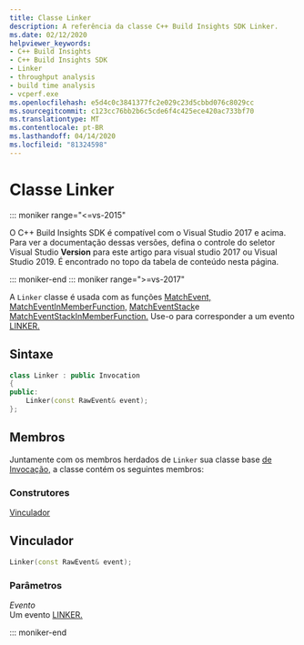 ```yaml
---
title: Classe Linker
description: A referência da classe C++ Build Insights SDK Linker.
ms.date: 02/12/2020
helpviewer_keywords:
- C++ Build Insights
- C++ Build Insights SDK
- Linker
- throughput analysis
- build time analysis
- vcperf.exe
ms.openlocfilehash: e5d4c0c3841377fc2e029c23d5cbbd076c8029cc
ms.sourcegitcommit: c123cc76bb2b6c5cde6f4c425ece420ac733bf70
ms.translationtype: MT
ms.contentlocale: pt-BR
ms.lasthandoff: 04/14/2020
ms.locfileid: "81324598"
---
```

# <a name="linker-class"></a>Classe Linker

::: moniker range="<=vs-2015"

O C++ Build Insights SDK é compatível com o Visual Studio 2017 e acima. Para ver a documentação dessas versões, defina o controle do seletor Visual Studio **Version** para este artigo para visual studio 2017 ou Visual Studio 2019. É encontrado no topo da tabela de conteúdo nesta página.

::: moniker-end
::: moniker range=">=vs-2017"

A `Linker` classe é usada com as funções [MatchEvent,](../functions/match-event.md) [MatchEventInMemberFunction,](../functions/match-event-in-member-function.md) [MatchEventStack](../functions/match-event-stack.md)e [MatchEventStackInMemberFunction.](../functions/match-event-stack-in-member-function.md) Use-o para corresponder a um evento [LINKER.](../event-table.md#linker)

## <a name="syntax"></a>Sintaxe

```cpp
class Linker : public Invocation
{
public:
    Linker(const RawEvent& event);
};
```

## <a name="members"></a>Membros

Juntamente com os membros herdados de `Linker` sua classe base [de Invocação,](invocation.md) a classe contém os seguintes membros:

### <a name="constructors"></a>Construtores

[Vinculador](#linker)

## <a name="linker"></a><a name="linker"></a>Vinculador

```cpp
Linker(const RawEvent& event);
```

### <a name="parameters"></a>Parâmetros

*Evento*\
Um evento [LINKER.](../event-table.md#linker)

::: moniker-end
